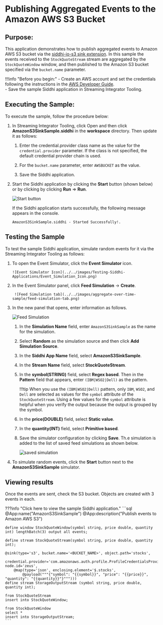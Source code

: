 # Publishing Aggregated Events to the Amazon AWS S3 Bucket

## Purpose:

This application demonstrates how to publish aggregated events to Amazon AWS S3 bucket via the [siddhi-io-s3 sink
extension](https://siddhi-io.github.io/siddhi-io-s3/). In this sample the events received to the `StockQuoteStream` stream are aggregated by the
`StockQuoteWindow` window, and then published to the Amazon S3 bucket specified via the `bucket.name` parameter.

!!!info "Before you begin:"
    - Create an AWS account and set the credentials following the instructions in the [AWS Developer Guide](https://docs.aws.amazon.com/sdk-for-java/v1/developer-guide/credentials.html).<br/>
    - Save the sample Siddhi application in Streaming Integrator Tooling.<br/>


## Executing the Sample:

To execute the sample, follow the procedure below:

1. In Streaming Integrator Tooling, click Open and then click **AmazonS3SinkSample.siddhi** in the **workspace** directory. Then update it as follows:

    1. Enter the credential.provider class name as the value for the `credential.provider` parameter. If the class is not specified, the default credential provider chain is used.

    2. For the `bucket.name` parameter, enter `AWSBUCKET` as the value.

    3. Save the Siddhi application.

2. Start the Siddhi application by clicking the **Start** button (shown below) or by clicking by clicking **Run** => **Run**.

    ![Start button](../../images/amazon-s3-sink-sample/start.png)

    If the Siddhi application starts successfully, the following message appears in the console.

    `AmazonS3SinkSample.siddhi - Started Successfully!.`


## Testing the Sample

To test the sample Siddhi application, simulate random events for it via the Streaming Integrator Tooling as follows:

1. To open the Event Simulator, click the **Event Simulator** icon.

       ![Event Simulator Icon](../../images/Testing-Siddhi-Applications/Event_Simulation_Icon.png)

2. In the Event Simulator panel, click **Feed Simulation** -> **Create**.

        ![Feed Simulation tab](../../images/aggregate-over-time-sample/feed-simulation-tab.png)

3. In the new panel that opens, enter information as follows.

    ![Feed Simulation](../../images/amazon-s3-sink-sample/AmazonS3SinkSample-feed-simulation.png)

    1. In the **Simulation Name** field, enter `AmazonS3SinkSample` as the name for the simulation.

    2. Select **Random** as the simulation source and then click **Add Simulation Source**.

    3. In the **Siddhi App Name** field, select **AmazonS3SinkSample**.

    4. In the **Stream Name** field, select **StockQuoteStream**.

    5. In the **symbol(STRING)** field, select **Regex based**. Then in the **Pattern** field that appears, enter `(IBM|WSO2|Dell)` as the pattern.

        !!!tip
            When you use the `(IBM|WSO2|Dell)` pattern, only `IBM`, `WSO2`, and `Dell` are selected as values for the `symbol` attribute of the `StockQuoteStream`. Using a few values for the `symbol` attribute is helpful when you verify the output because the output is grouped by the symbol.

    6. In the **price(DOUBLE)** field, select **Static value**.

    7. In the **quantity(INT)** field, select **Primitive based**.

    8. Save the simulator configuration by clicking **Save**. Th.e simulation is added to the list of saved feed simulations as shown below.

        ![saved simulation](../../images/amazon-s3-sink-sample/simulation-list.png)

4. To simulate random events, click the **Start** button next to the **AmazonS3SinkSample** simulator.

## Viewing results

Once the events are sent, check the S3 bucket. Objects are created with 3 events in each.

???info "Click here to view the sample Siddhi application."
    ```sql
    @App:name("AmazonS3SinkSample")
    @App:description("Publish events to Amazon AWS S3")


    define window StockQuoteWindow(symbol string, price double, quantity int) lengthBatch(3) output all events;

    define stream StockQuoteStream(symbol string, price double, quantity int);

    @sink(type='s3', bucket.name='<BUCKET_NAME>', object.path='stocks',
          credential.provider='com.amazonaws.auth.profile.ProfileCredentialsProvider', node.id='zeus',
        @map(type='json', enclosing.element='$.stocks',
            @payload("""{"symbol": "{{symbol}}", "price": "{{price}}", "quantity": "{{quantity}}"}""")))
    define stream StorageOutputStream (symbol string, price double, quantity int);

    from StockQuoteStream
    insert into StockQuoteWindow;

    from StockQuoteWindow
    select *
    insert into StorageOutputStream;
    ```